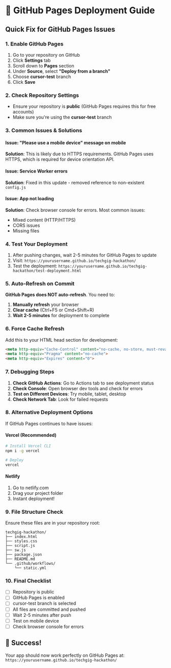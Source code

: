 # 🚀 GitHub Pages Deployment Guide

## Quick Fix for GitHub Pages Issues

### 1. Enable GitHub Pages
1. Go to your repository on GitHub
2. Click **Settings** tab
3. Scroll down to **Pages** section
4. Under **Source**, select **"Deploy from a branch"**
5. Choose **cursor-test** branch
6. Click **Save**

### 2. Check Repository Settings
- Ensure your repository is **public** (GitHub Pages requires this for free accounts)
- Make sure you're using the **cursor-test** branch

### 3. Common Issues & Solutions

#### Issue: "Please use a mobile device" message on mobile
**Solution**: This is likely due to HTTPS requirements. GitHub Pages uses HTTPS, which is required for device orientation API.

#### Issue: Service Worker errors
**Solution**: Fixed in this update - removed reference to non-existent `config.js`

#### Issue: App not loading
**Solution**: Check browser console for errors. Most common issues:
- Mixed content (HTTP/HTTPS)
- CORS issues
- Missing files

### 4. Test Your Deployment
1. After pushing changes, wait 2-5 minutes for GitHub Pages to update
2. Visit: `https://yourusername.github.io/techgig-hackathon/`
3. Test the deployment: `https://yourusername.github.io/techgig-hackathon/test-deployment.html`

### 5. Auto-Refresh on Commit
**GitHub Pages does NOT auto-refresh**. You need to:
1. **Manually refresh** your browser
2. **Clear cache** (Ctrl+F5 or Cmd+Shift+R)
3. **Wait 2-5 minutes** for deployment to complete

### 6. Force Cache Refresh
Add this to your HTML head section for development:
```html
<meta http-equiv="Cache-Control" content="no-cache, no-store, must-revalidate">
<meta http-equiv="Pragma" content="no-cache">
<meta http-equiv="Expires" content="0">
```

### 7. Debugging Steps
1. **Check GitHub Actions**: Go to Actions tab to see deployment status
2. **Check Console**: Open browser dev tools and check for errors
3. **Test on Different Devices**: Try mobile, tablet, desktop
4. **Check Network Tab**: Look for failed requests

### 8. Alternative Deployment Options
If GitHub Pages continues to have issues:

#### Vercel (Recommended)
```bash
# Install Vercel CLI
npm i -g vercel

# Deploy
vercel
```

#### Netlify
1. Go to netlify.com
2. Drag your project folder
3. Instant deployment!

### 9. File Structure Check
Ensure these files are in your repository root:
```
techgig-hackathon/
├── index.html
├── styles.css
├── script.js
├── sw.js
├── package.json
├── README.md
└── .github/workflows/
    └── static.yml
```

### 10. Final Checklist
- [ ] Repository is public
- [ ] GitHub Pages is enabled
- [ ] cursor-test branch is selected
- [ ] All files are committed and pushed
- [ ] Wait 2-5 minutes after push
- [ ] Test on mobile device
- [ ] Check browser console for errors

## 🎉 Success!
Your app should now work perfectly on GitHub Pages at:
`https://yourusername.github.io/techgig-hackathon/` 